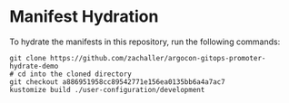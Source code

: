 # Manifest Hydration

To hydrate the manifests in this repository, run the following commands:

```shell
git clone https://github.com/zachaller/argocon-gitops-promoter-hydrate-demo
# cd into the cloned directory
git checkout a886951958cc89542771e156ea0135bb6a4a7ac7
kustomize build ./user-configuration/development
```
